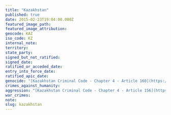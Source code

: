 ```yaml
---
title: "Kazakhstan"
published: true
date: 2015-02-23T19:04:00.000Z
featured_image_path:
featured_image_attribution:
geocode: KAZ
iso_code: KZ
internal_note:
territory:
state_party:
signed_but_not_ratified:
signed_date:
ratified_or_acceded_date:
entry_into_force_date:
ratified_apic_date:
genocide: "[Kazakhstan Criminal Code - Chapter 4 - Article 160](https://iccdb.hrlc.net/data/doc/305/keyword/46/)"
crimes_against_humanity:
aggression: "[Kazakhstan Criminal Code - Chapter 4 - Article 156](https://iccdb.hrlc.net/data/doc/305/keyword/1/)"
war_crimes:
note:
slug: kazakhstan
---
```

